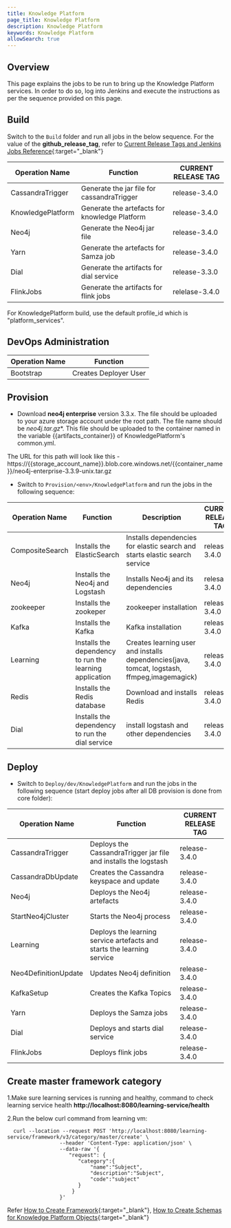 ```yaml
---
title: Knowledge Platform
page_title: Knowledge Platform
description: Knowledge Platform
keywords: Knowledge Platform
allowSearch: true
--- 
```


## Overview
This page explains the jobs to be run to bring up the Knowledge Platform services. In order to do so, log into Jenkins and execute the instructions as per the sequence provided on this page.

## Build

Switch to the `Build` folder and run all jobs in the below sequence. For the value of the **github_release_tag**, refer to [Current Release Tags and Jenkins Jobs Reference](developer-docs/server-installation/current_release_tags_n_jenkins_jobs){:target="_blank"}

|Operation Name    | Function              | CURRENT RELEASE TAG |
| --------------   | --------------------- | -------------------
| CassandraTrigger | Generate the jar file for cassandraTrigger | release-3.4.0
| KnowledgePlatform| Generate the artefacts for knowledge Platform | release-3.4.0
| Neo4j            | Generate the Neo4j jar file| release-3.4.0
| Yarn             | Generate the artefacts for Samza job | release-3.4.0
| Dial             | Generate the artifacts for dial service | release-3.3.0
| FlinkJobs        | Generate the artifacts for flink jobs   | relelase-3.4.0




For KnowledgePlatform build, use the default profile_id which is "platform_services".

## DevOps Administration

| Operation Name | Function              |
| -------------- | --------------------- |
| Bootstrap      | Creates Deployer User |

## Provision

*   Download **neo4j enterprise** version 3.3.x. The file should be uploaded to your azure storage account under the root path. The file name should be **neo4j*.tar.gz**. This file should be uploaded to the container named in the variable {{artifacts_container}} of KnowledgePlatform's common.yml.

The URL for this path will look like this - https://{{storage_account_name}}.blob.core.windows.net/{{container_name}}/neo4j-enterprise-3.3.9-unix.tar.gz

*   Switch to `Provision/<env>/KnowledgePlatform` and run the jobs in the following sequence:   
    
| Operation Name | Function              | Description | CURRENT RELEASE TAG |
| -------------- | --------------------- |-------------|  -----------------
| CompositeSearch| Installs the ElasticSearch | Installs dependencies for elastic search and starts elastic search service | release-3.4.0
| Neo4j          | Installs the Neo4j and Logstash | Installs Neo4j and its dependencies | relesae-3.4.0|
|zookeeper          | Installs the zookeper | zookeeper installation | release-3.4.0
| Kafka          | Installs the Kafka | Kafka installation | release-3.4.0
| Learning       | Installs the dependency to run the learning application | Creates learning user and installs dependencies(java, tomcat, logstash, ffmpeg,imagemagick) | release-3.4.0
| Redis          | Installs the Redis database | Download and installs Redis | release-3.4.0
| Dial           | Installs the dependency to run the dial service | install logstash and other dependencies | release-3.4.0

## Deploy

*   Switch to `Deploy/dev/KnowledgePlatform` and run the jobs in the following sequence (start deploy jobs after all DB provision is done from core folder):
 
| Operation Name      | Function              | CURRENT RELEASE TAG |
| --------------      | --------------------- | -------------------
| CassandraTrigger    | Deploys the CassandraTrigger jar file and installs the logstash | release-3.4.0
| CassandraDbUpdate   | Creates the Cassandra keyspace and update| release-3.4.0
| Neo4j               | Deploys the Neo4j artefacts | release-3.4.0
| StartNeo4jCluster   | Starts the Neo4j process| release-3.4.0
| Learning            | Deploys the learning service artefacts and starts the learning service | release-3.4.0
| Neo4DefinitionUpdate| Updates Neo4j definition | release-3.4.0
| KafkaSetup          | Creates the Kafka Topics| release-3.4.0
| Yarn                | Deploys the Samza jobs | release-3.4.0
| Dial                | Deploys and starts dial service | release-3.4.0
| FlinkJobs           | Deploys flink jobs | release-3.4.0


## Create master framework category
        
1.Make sure learning services is running and healthy, command to check learning service health **http://localhost:8080/learning-service/health**

2.Run the below curl command from learning vm:

 ```
   curl --location --request POST 'http://localhost:8080/learning-service/framework/v3/category/master/create' \
                  --header 'Content-Type: application/json' \
                  --data-raw '{
                     "request": {
                        "category":{
                            "name":"Subject",
                            "description":"Subject",
                            "code":"subject"
                        }
                      }
                  }'

 ```   

Refer [How to Create Framework](developer-docs/how-to-guide/how_to_create_framework_in_sunbird){:target="_blank"}, [How to Create Schemas for Knowledge Platform Objects](developer-docs/server-installation/knowledge-platform-object-schema){:target="_blank"}
